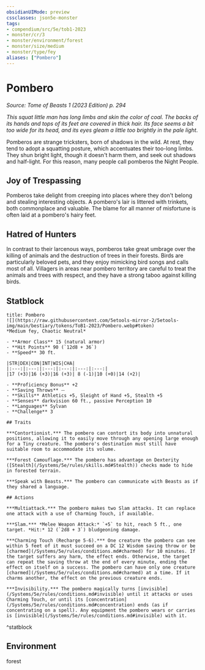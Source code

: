 ```yaml
---
obsidianUIMode: preview
cssclasses: json5e-monster
tags:
- compendium/src/5e/tob1-2023
- monster/cr/3
- monster/environment/forest
- monster/size/medium
- monster/type/fey
aliases: ["Pombero"]
---
```

# Pombero
*Source: Tome of Beasts 1 (2023 Edition) p. 294*  

*This squat little man has long limbs and skin the color of coal. The backs of its hands and tops of its feet are covered in thick hair. Its face seems a bit too wide for its head, and its eyes gleam a little too brightly in the pale light*.

Pomberos are strange tricksters, born of shadows in the wild. At rest, they tend to adopt a squatting posture, which accentuates their too-long limbs. They shun bright light, though it doesn't harm them, and seek out shadows and half-light. For this reason, many people call pomberos the Night People.

## Joy of Trespassing

Pomberos take delight from creeping into places where they don't belong and stealing interesting objects. A pombero's lair is littered with trinkets, both commonplace and valuable. The blame for all manner of misfortune is often laid at a pombero's hairy feet.

## Hatred of Hunters

In contrast to their larcenous ways, pomberos take great umbrage over the killing of animals and the destruction of trees in their forests. Birds are particularly beloved pets, and they enjoy mimicking bird songs and calls most of all. Villagers in areas near pombero territory are careful to treat the animals and trees with respect, and they have a strong taboo against killing birds.

## Statblock

```ad-statblock
title: Pombero
![](https://raw.githubusercontent.com/5etools-mirror-2/5etools-img/main/bestiary/tokens/ToB1-2023/Pombero.webp#token)
*Medium fey, Chaotic Neutral*

- **Armor Class** 15 (natural armor)
- **Hit Points** 90 (`12d8 + 36`)
- **Speed** 30 ft.

|STR|DEX|CON|INT|WIS|CHA|
|:---:|:---:|:---:|:---:|:---:|:---:|
|17 (+3)|16 (+3)|16 (+3)| 8 (-1)|10 (+0)|14 (+2)|

- **Proficiency Bonus** +2
- **Saving Throws** ⏤
- **Skills** Athletics +5, Sleight of Hand +5, Stealth +5
- **Senses** darkvision 60 ft., passive Perception 10
- **Languages** Sylvan
- **Challenge** 3

## Traits

***Contortionist.*** The pombero can contort its body into unnatural positions, allowing it to easily move through any opening large enough for a Tiny creature. The pombero's destination must still have suitable room to accommodate its volume.

***Forest Camouflage.*** The pombero has advantage on Dexterity ([Stealth](/Systems/5e/rules/skills.md#Stealth)) checks made to hide in forested terrain.

***Speak with Beasts.*** The pombero can communicate with Beasts as if they shared a language.

## Actions

***Multiattack.*** The pombero makes two Slam attacks. It can replace one attack with a use of Charming Touch, if available.

***Slam.*** *Melee Weapon Attack:* `+5` to hit, reach 5 ft., one target. *Hit:* 12 (`2d8 + 3`) bludgeoning damage.

***Charming Touch (Recharge 5-6).*** One creature the pombero can see within 5 feet of it must succeed on a DC 12 Wisdom saving throw or be [charmed](/Systems/5e/rules/conditions.md#charmed) for 10 minutes. If the target suffers any harm, the effect ends. Otherwise, the target can repeat the saving throw at the end of every minute, ending the effect on itself on a success. The pombero can have only one creature [charmed](/Systems/5e/rules/conditions.md#charmed) at a time. If it charms another, the effect on the previous creature ends.

***Invisibility.*** The pombero magically turns [invisible](/Systems/5e/rules/conditions.md#invisible) until it attacks or uses Charming Touch, or until its [concentration](/Systems/5e/rules/conditions.md#concentration) ends (as if concentrating on a spell). Any equipment the pombero wears or carries is [invisible](/Systems/5e/rules/conditions.md#invisible) with it.
```
^statblock

## Environment

forest